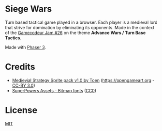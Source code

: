 # Siege Wars

Turn based tactical game played in a browser. Each player is a medieval lord that strive for domination by eliminating its opponents. Made in the context of the [Gamecodeur Jam #26](https://itch.io/jam/gamecodeur-gamejam-26) on the theme **Advance Wars / Turn Base Tactics**.

Made with [Phaser 3](https://www.phaser.io/phaser3).

# Credits

- [Medievial Strategy Sprite pack v1.0 by Toen](https://opengameart.org/content/toens-medieval-strategy-sprite-pack-v10-16x16) (https://opengameart.org - [CC-BY 3.0](https://creativecommons.org/licenses/by/3.0/))
- [SuperPowers Assets - Bitmap fonts](https://opengameart.org/content/superpowers-assets-bitmap-fonts) ([CC0](http://creativecommons.org/publicdomain/zero/1.0/))

# License

[MIT](http://www.opensource.org/licenses/mit-license.php)